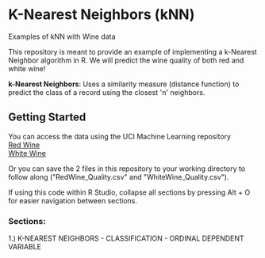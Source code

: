 # K-Nearest Neighbors (kNN)
Examples of kNN with Wine data

This repository is meant to provide an example of implementing a k-Nearest Neighbor algorithm in R.  We will predict the wine quality of both red and white wine! 

**k-Nearest Neighbors**: Uses a similarity measure (distance function) to predict the class of a record using the closest 'n' neighbors. 

## Getting Started

You can access the data using the UCI Machine Learning repository   
[Red Wine](https://archive.ics.uci.edu/ml/machine-learning-databases/wine-quality/winequality-red.csv)  
[White Wine](https://archive.ics.uci.edu/ml/machine-learning-databases/wine-quality/winequality-white.csv)

Or you can save the 2 files in this repository to your working directory to follow along ("RedWine_Quality.csv" and "WhiteWine_Quality.csv").


If using this code within R Studio, collapse all sections by pressing Alt + O for easier navigation between sections.  

### Sections:

1.)  K-NEAREST NEIGHBORS - CLASSIFICATION - ORDINAL DEPENDENT VARIABLE
